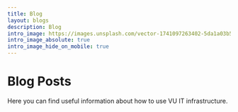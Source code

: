 ```yaml
---
title: Blog
layout: blogs
description: Blog
intro_image: https://images.unsplash.com/vector-1741097263402-5da1a03b5c5e?q=80&w=2360&auto=format&fit=crop&ixlib=rb-4.0.3&ixid=M3wxMjA3fDB8MHxwaG90by1wYWdlfHx8fGVufDB8fHx8fA%3D%3D
intro_image_absolute: true
intro_image_hide_on_mobile: true
---
```


# Blog Posts 

Here you can find useful information about how to use VU IT infrastructure.